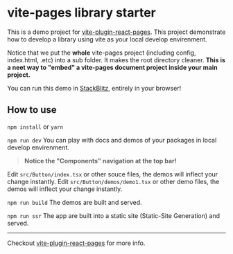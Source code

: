 # vite-pages library starter

This is a demo project for [vite-plugin-react-pages](https://github.com/vitejs/vite-plugin-react-pages).
This project demonstrate how to develop a library using vite as your local develop envirenment.

Notice that we put the **whole** vite-pages project (including config, index.html, .etc) into a sub folder. It makes the root directory cleaner. **This is a neet way to "embed" a vite-pages document project inside your main project.**

You can run this demo in [StackBlitz](https://stackblitz.com/fork/github/vitejs/vite-plugin-react-pages/tree/main/packages/create-project/template-lib?file=README.md&terminal=dev), entirely in your browser!

## How to use

`npm install` or `yarn`

`npm run dev` You can play with docs and demos of your packages in local develop envirenment.

> **Notice the "Components" navigation at the top bar!**

Edit `src/Button/index.tsx` or other souce files, the demos will inflect your change instantly.
Edit `src/Button/demos/demo1.tsx` or other demo files, the demos will inflect your change instantly.

`npm run build` The demos are built and served.

`npm run ssr` The app are built into a static site (Static-Site Generation) and served.

---

Checkout [vite-plugin-react-pages](https://github.com/vitejs/vite-plugin-react-pages) for more info.
